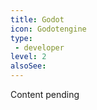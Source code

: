 ```yaml
---
title: Godot
icon: Godotengine
type:
 - developer
level: 2
alsoSee:
---
```


Content pending
